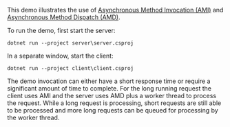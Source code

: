 This demo illustrates the use of [Asynchronous Method Invocation (AMI)][1]
and [Asynchronous Method Dispatch (AMD)][2].

To run the demo, first start the server:
```
dotnet run --project server\server.csproj
```
In a separate window, start the client:
```
dotnet run --project client\client.csproj
```

The demo invocation can either have a short response time or require a
significant amount of time to complete. For the long running request
the client uses AMI and the server uses AMD plus a worker thread to
process the request. While a long request is processing, short
requests are still able to be processed and more long requests can be
queued for processing by the worker thread.

[1]: https://doc.zeroc.com/ice/4.0/language-mappings/c-sharp-mapping/client-side-slice-to-c-sharp-mapping/asynchronous-method-invocation-ami-in-c-sharp
[2]: https://doc.zeroc.com/ice/4.0/language-mappings/c-sharp-mapping/server-side-slice-to-c-sharp-mapping/asynchronous-method-dispatch-amd-in-c-sharp
